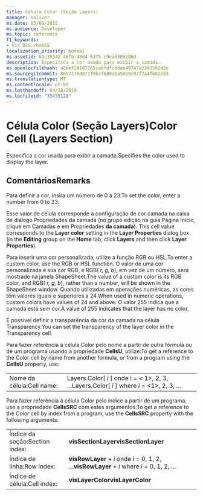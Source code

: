 ```yaml
---
title: Célula Color (Seção Layers)
manager: soliver
ms.date: 03/09/2015
ms.audience: Developer
ms.topic: reference
f1_keywords:
- Vis_DSS.chm165
localization_priority: Normal
ms.assetid: 61c19342-46fb-48d4-6375-c9ea8306286d
description: Especifica a cor usada para exibir a camada.
ms.openlocfilehash: a2eef24187165cabfdfc8dee49747a2381562d3e
ms.sourcegitcommit: 8657170d071f9bcf680aba50b9c07f2a4fb82283
ms.translationtype: MT
ms.contentlocale: pt-BR
ms.lasthandoff: 04/28/2019
ms.locfileid: "33435128"
---
```

# <a name="color-cell-layers-section"></a><span data-ttu-id="7a4aa-103">Célula Color (Seção Layers)</span><span class="sxs-lookup"><span data-stu-id="7a4aa-103">Color Cell (Layers Section)</span></span>

<span data-ttu-id="7a4aa-104">Especifica a cor usada para exibir a camada.</span><span class="sxs-lookup"><span data-stu-id="7a4aa-104">Specifies the color used to display the layer.</span></span>
  
## <a name="remarks"></a><span data-ttu-id="7a4aa-105">Comentários</span><span class="sxs-lookup"><span data-stu-id="7a4aa-105">Remarks</span></span>

<span data-ttu-id="7a4aa-106">Para definir a cor, insira um número de 0 a 23.</span><span class="sxs-lookup"><span data-stu-id="7a4aa-106">To set the color, enter a number from 0 to 23.</span></span>
  
<span data-ttu-id="7a4aa-107">Esse valor de célula corresponde à  configuração de cor  camada na caixa de diálogo  Propriedades da camada (no grupo edição na guia Página Início, clique em Camadas e em Propriedades **da camada**).  </span><span class="sxs-lookup"><span data-stu-id="7a4aa-107">This cell value corresponds to the **Layer color** setting in the **Layer Properties** dialog box (in the **Editing** group on the **Home** tab, click **Layers** and then click **Layer Properties**).</span></span>
  
<span data-ttu-id="7a4aa-108">Para inserir uma cor personalizada, utilize a função RGB ou HSL.</span><span class="sxs-lookup"><span data-stu-id="7a4aa-108">To enter a custom color, use the RGB or HSL function.</span></span> <span data-ttu-id="7a4aa-109">O valor de uma cor personalizada é sua cor RGB, e RGB( *r, g, b*), em vez de um número, será mostrado na janela ShapeSheet.</span><span class="sxs-lookup"><span data-stu-id="7a4aa-109">The value of a custom color is its RGB color, and RGB( *r, g, b*), rather than a number, will be shown in the ShapeSheet window.</span></span> <span data-ttu-id="7a4aa-110">Quando utilizadas em operações numéricas, as cores têm valores iguais e superiores a 24.</span><span class="sxs-lookup"><span data-stu-id="7a4aa-110">When used in numeric operations, custom colors have values of 24 and above.</span></span> <span data-ttu-id="7a4aa-111">O valor 255 indica que a camada está sem cor.</span><span class="sxs-lookup"><span data-stu-id="7a4aa-111">A value of 255 indicates that the layer has no color.</span></span> 
  
<span data-ttu-id="7a4aa-112">É possível definir a transparência da cor da camada na célula Transparency.</span><span class="sxs-lookup"><span data-stu-id="7a4aa-112">You can set the transparency of the layer color in the Transparency cell.</span></span>
  
<span data-ttu-id="7a4aa-113">Para fazer referência à célula Color pelo nome a partir de outra fórmula ou de um programa usando a propriedade **CellsU**, utilize:</span><span class="sxs-lookup"><span data-stu-id="7a4aa-113">To get a reference to the Color cell by name from another formula, or from a program using the **CellsU** property, use:</span></span> 
  
|||
|:-----|:-----|
|<span data-ttu-id="7a4aa-114">Nome da célula:</span><span class="sxs-lookup"><span data-stu-id="7a4aa-114">Cell name:</span></span>  <br/> |<span data-ttu-id="7a4aa-115">Layers.Color[ *i*  ] onde i =  *<*  1>, 2, 3, ...</span><span class="sxs-lookup"><span data-stu-id="7a4aa-115">Layers.Color[ *i*  ]           where  *i*  = <1>, 2, 3, ...</span></span>  <br/> |
   
<span data-ttu-id="7a4aa-116">Para fazer referência à célula Color pelo índice a partir de um programa, use a propriedade **CellsSRC** com estes argumentos:</span><span class="sxs-lookup"><span data-stu-id="7a4aa-116">To get a reference to the Color cell by index from a program, use the **CellsSRC** property with the following arguments:</span></span> 
  
|||
|:-----|:-----|
|<span data-ttu-id="7a4aa-117">Índice da seção:</span><span class="sxs-lookup"><span data-stu-id="7a4aa-117">Section index:</span></span>  <br/> |<span data-ttu-id="7a4aa-118">**visSectionLayer**</span><span class="sxs-lookup"><span data-stu-id="7a4aa-118">**visSectionLayer**</span></span> <br/> |
|<span data-ttu-id="7a4aa-119">Índice de linha:</span><span class="sxs-lookup"><span data-stu-id="7a4aa-119">Row index:</span></span>  <br/> |<span data-ttu-id="7a4aa-120">**visRowLayer**  +   *i* onde *i* = 0, 1, 2, ...</span><span class="sxs-lookup"><span data-stu-id="7a4aa-120">**visRowLayer** +  *i*           where  *i*  = 0, 1, 2, ...</span></span>  <br/> |
|<span data-ttu-id="7a4aa-121">Índice de célula:</span><span class="sxs-lookup"><span data-stu-id="7a4aa-121">Cell index:</span></span>  <br/> |<span data-ttu-id="7a4aa-122">**visLayerColor**</span><span class="sxs-lookup"><span data-stu-id="7a4aa-122">**visLayerColor**</span></span> <br/> |
   

